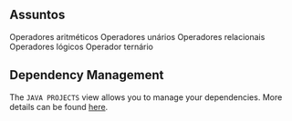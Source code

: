 ## Assuntos

Operadores aritméticos
Operadores unários
Operadores relacionais
Operadores lógicos
Operador ternário

## Dependency Management

The `JAVA PROJECTS` view allows you to manage your dependencies. More details can be found [here](https://github.com/microsoft/vscode-java-dependency#manage-dependencies).
